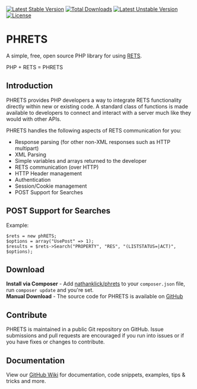 [![Latest Stable Version](https://poser.pugx.org/nathanklick/phrets/v/stable.png)](https://packagist.org/packages/nathanklick/phrets) [![Total Downloads](https://poser.pugx.org/nathanklick/phrets/downloads.png)](https://packagist.org/packages/nathanklick/phrets) [![Latest Unstable Version](https://poser.pugx.org/nathanklick/phrets/v/unstable.png)](https://packagist.org/packages/nathanklick/phrets) [![License](https://poser.pugx.org/nathanklick/phrets/license.png)](https://packagist.org/packages/nathanklick/phrets)

# PHRETS

A simple, free, open source PHP library for using [RETS](http://rets.org).

PHP + RETS = PHRETS


## Introduction

PHRETS provides PHP developers a way to integrate RETS functionality directly within new or existing code. A standard class of functions is made available to developers to connect and interact with a server much like they would with other APIs.

PHRETS handles the following aspects of RETS communication for you:
* Response parsing (for other non-XML responses such as HTTP multipart)
* XML Parsing
* Simple variables and arrays returned to the developer
* RETS communication (over HTTP)
* HTTP Header management
* Authentication
* Session/Cookie management
* POST Support for Searches

## POST Support for Searches

Example:
	
	$rets = new phRETS;
	$options = array("UsePost" => 1);
	$results = $rets->Search("PROPERTY", "RES", "(LISTSTATUS=|ACT)", $options);


## Download

**Install via Composer** - Add [nathanklick/phrets](https://packagist.org/packages/nathanklick/phrets) to your `composer.json` file, run `composer update` and you're set.  
**Manual Download** - The source code for PHRETS is available on [GitHub](http://github.com/nathanklick/PHRETS)


## Contribute

PHRETS is maintained in a public Git repository on GitHub.  Issue submissions and pull requests are encouraged if you run into issues or if you have fixes or changes to contribute.

## Documentation

View our [GitHub Wiki](https://github.com/troydavisson/PHRETS/wiki) for documentation, code snippets, examples, tips & tricks and more.
